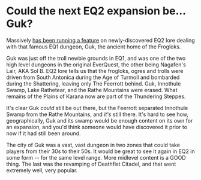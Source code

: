 # Could the next EQ2 expansion be... Guk?

Massively [has been running a feature](http://www.massively.com/2008/03/14/part-two-of-eqii-lore-feature-escape-from-guk/) on newly-discovered EQ2 lore dealing with that famous EQ1 dungeon, Guk, the ancient home of the Frogloks.

Guk was just off the troll newbie grounds in EQ1, and was one of the two high level dungeons in the original EverQuest, the other being Nagafen's Lair, AKA Sol B. EQ2 lore tells us that the frogloks, ogres and trolls were driven from South Antonica during the Age of Turmoil and bombarded during the Shattering, leaving only The Feerrott behind. Guk, Innothule Swamp, Lake Rathetear, and the Rathe Mountains were erased. What remains of the Plains of Karana now are part of the Thundering Steppes.

It's clear Guk *could* still be out there, but the Feerrott separated Innothule Swamp from the Rathe Mountains, and *it's* still there. It's hard to see how, geographically, Guk and its swamp would be enough content on its own for an expansion, and you'd think someone would have discovered it prior to now if it had still been around.

The city of Guk was a vast, vast dungeon in two zones that could take players from their 30s to their 50s. It would be great to see it again in EQ2 in some form -- for the same level range. More midlevel content is a GOOD thing. The last was the revamping of Deathfist Citadel, and that went extremely well, very popular.


